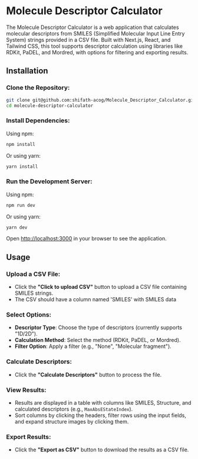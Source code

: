 # Molecule Descriptor Calculator

The Molecule Descriptor Calculator is a web application that calculates molecular descriptors from SMILES (Simplified Molecular Input Line Entry System) strings provided in a CSV file. Built with Next.js, React, and Tailwind CSS, this tool supports descriptor calculation using libraries like RDKit, PaDEL, and Mordred, with options for filtering and exporting results.

## Installation

### Clone the Repository:

```bash
git clone git@github.com:shifath-acog/Molecule_Descriptor_Calculator.git
cd molecule-descriptor-calculator
```

### Install Dependencies:

Using npm:

```bash
npm install
```

Or using yarn:

```bash
yarn install
```

### Run the Development Server:

Using npm:

```bash
npm run dev
```

Or using yarn:

```bash
yarn dev
```

Open [http://localhost:3000](http://localhost:3000) in your browser to see the application.

## Usage

### Upload a CSV File:

- Click the **"Click to upload CSV"** button to upload a CSV file containing SMILES strings.
- The CSV should have a column named 'SMILES' with SMILES data 

### Select Options:

- **Descriptor Type**: Choose the type of descriptors (currently supports "1D/2D").
- **Calculation Method**: Select the method (RDKit, PaDEL, or Mordred).
- **Filter Option**: Apply a filter (e.g., "None", "Molecular fragment").

### Calculate Descriptors:

- Click the **"Calculate Descriptors"** button to process the file.

### View Results:

- Results are displayed in a table with columns like SMILES, Structure, and calculated descriptors (e.g., `MaxAbsEStateIndex`).
- Sort columns by clicking the headers, filter rows using the input fields, and expand structure images by clicking them.

### Export Results:

- Click the **"Export as CSV"** button to download the results as a CSV file.
